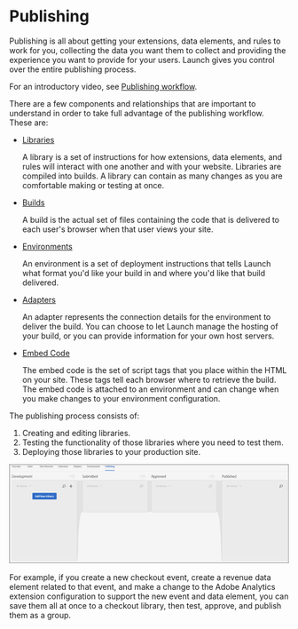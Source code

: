 # Publishing

Publishing is all about getting your extensions, data elements, and rules to work for you, collecting the data you want them to collect and providing the experience you want to provide for your users. Launch gives you control over the entire publishing process.

For an introductory video, see [Publishing workflow](https://github.com/Aaronius/gitbooktest/tree/190c7c3dc0fbdc5a9ed48e7927383d3e9f032d78/publishing/videos.md).

There are a few components and relationships that are important to understand in order to take full advantage of the publishing workflow. These are:

* [Libraries](https://github.com/Aaronius/gitbooktest/tree/190c7c3dc0fbdc5a9ed48e7927383d3e9f032d78/publishing/library.md)

  A library is a set of instructions for how extensions, data elements, and rules will interact with one another and with your website. Libraries are compiled into builds. A library can contain as many changes as you are comfortable making or testing at once.

* [Builds](https://github.com/Aaronius/gitbooktest/tree/190c7c3dc0fbdc5a9ed48e7927383d3e9f032d78/publishing/build.md)

  A build is the actual set of files containing the code that is delivered to each user's browser when that user views your site.

* [Environments](https://github.com/Aaronius/gitbooktest/tree/190c7c3dc0fbdc5a9ed48e7927383d3e9f032d78/publishing/environment-overview.md)

  An environment is a set of deployment instructions that tells Launch what format you'd like your build in and where you'd like that build delivered.

* [Adapters](https://github.com/Aaronius/gitbooktest/tree/190c7c3dc0fbdc5a9ed48e7927383d3e9f032d78/publishing/adapter.md)

  An adapter represents the connection details for the environment to deliver the build. You can choose to let Launch manage the hosting of your build, or you can provide information for your own host servers.

* [Embed Code](https://github.com/Aaronius/gitbooktest/tree/190c7c3dc0fbdc5a9ed48e7927383d3e9f032d78/publishing/environment-overview.md)

  The embed code is the set of script tags that you place within the HTML on your site. These tags tell each browser where to retrieve the build. The embed code is attached to an environment and can change when you make changes to your environment configuration.

The publishing process consists of:

1. Creating and editing libraries.
2. Testing the functionality of those libraries where you need to test them.
3. Deploying those libraries to your production site.

![](../.gitbook/assets/publishing.jpg)

For example, if you create a new checkout event, create a revenue data element related to that event, and make a change to the Adobe Analytics extension configuration to support the new event and data element, you can save them all at once to a checkout library, then test, approve, and publish them as a group.

